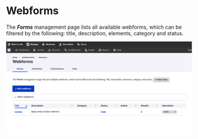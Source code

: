 # Webforms

The _**Forms**_ management page lists all available webforms, which can be filtered by the following: title, description, elements, category and status.

![](../../../.gitbook/assets/webforms-test-varbase-property-1.png)


